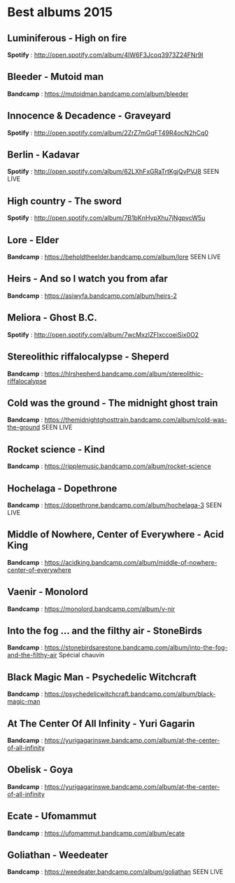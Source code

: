 # Best albums 2015

## Luminiferous - High on fire
**Spotify** : http://open.spotify.com/album/4IW6F3Jcoq3973Z24FNr9I

## Bleeder - Mutoid man
**Bandcamp** : https://mutoidman.bandcamp.com/album/bleeder

## Innocence & Decadence - Graveyard
**Spotify** : http://open.spotify.com/album/2ZrZ7mGqFT49R4ocN2hCq0

## Berlin - Kadavar
**Spotify** : http://open.spotify.com/album/62LXhFxGRaTrtKgjQvPVJ8
SEEN LIVE

## High country - The sword
**Spotify** : http://open.spotify.com/album/7B1bKnHypXhu7jNgpvcW5u

## Lore - Elder
**Bandcamp** : https://beholdtheelder.bandcamp.com/album/lore
SEEN LIVE

## Heirs - And so I watch you from afar
**Bandcamp** : https://asiwyfa.bandcamp.com/album/heirs-2

## Meliora - Ghost B.C.
**Spotify** : http://open.spotify.com/album/7wcMxzlZFIxccoeiSix0O2

## Stereolithic riffalocalypse - Sheperd
**Bandcamp** : https://hlrshepherd.bandcamp.com/album/stereolithic-riffalocalypse

## Cold was the ground - The midnight ghost train
**Bandcamp** : https://themidnightghosttrain.bandcamp.com/album/cold-was-the-ground
SEEN LIVE

## Rocket science - Kind
**Bandcamp** : https://ripplemusic.bandcamp.com/album/rocket-science

## Hochelaga - Dopethrone
**Bandcamp** : https://dopethrone.bandcamp.com/album/hochelaga-3
SEEN LIVE

## Middle of Nowhere, Center of Everywhere  - Acid King
**Bandcamp** : https://acidking.bandcamp.com/album/middle-of-nowhere-center-of-everywhere

## Vaenir - Monolord
**Bandcamp** : https://monolord.bandcamp.com/album/v-nir

## Into the fog ... and the filthy air - StoneBirds
**Bandcamp** : https://stonebirdsarestone.bandcamp.com/album/into-the-fog-and-the-filthy-air
Spécial chauvin

## Black Magic Man - Psychedelic Witchcraft
**Bandcamp** : https://psychedelicwitchcraft.bandcamp.com/album/black-magic-man

## At The Center Of All Infinity - Yuri Gagarin
**Bandcamp** : https://yurigagarinswe.bandcamp.com/album/at-the-center-of-all-infinity

## Obelisk - Goya
**Bandcamp** : https://yurigagarinswe.bandcamp.com/album/at-the-center-of-all-infinity

## Ecate - Ufomammut
**Bandcamp** : https://ufomammut.bandcamp.com/album/ecate

## Goliathan - Weedeater
**Bandcamp** : https://weedeater.bandcamp.com/album/goliathan
SEEN LIVE